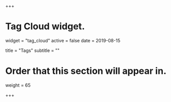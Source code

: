 +++
# Tag Cloud widget.
widget = "tag_cloud"
active = false
date = 2019-08-15

title = "Tags"
subtitle = ""

# Order that this section will appear in.
weight = 65

+++
